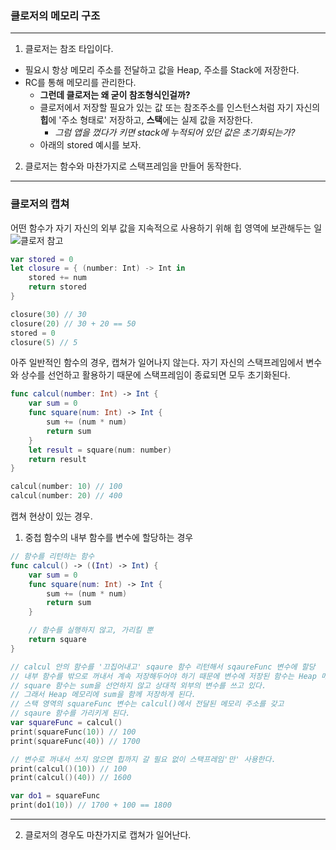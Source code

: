 ### 클로저의 메모리 구조
---
1. 클로저는 참조 타입이다.
- 필요시 항상 메모리 주소를 전달하고 값을 Heap, 주소를 Stack에 저장한다.
- RC를 통해 메모리를 관리한다.
    + **그런데 클로저는 왜 굳이 참조형식인걸까?**
    + 클로저에서 저장할 필요가 있는 값 또는 참조주소를 인스턴스처럼 자기 자신의 **힙**에 '주소 형태로' 저장하고, **스택**에는 실제 값을 저장한다.
        * _그럼 앱을 껐다가 키면 stack에 누적되어 있던 값은 초기화되는가?_
    + 아래의 stored 예시를 보자.
2. 클로저는 함수와 마찬가지로 스택프레임을 만들어 동작한다.

---
### 클로저의 캡쳐

어떤 함수가 자기 자신의 외부 값을 지속적으로 사용하기 위해
힙 영역에 보관해두는 일
![클로저 참고](https://bbiguduk.gitbook.io/swift/language-guide-1/closures#capturing-values)

```swift
var stored = 0
let closure = { (number: Int) -> Int in 
    stored += num
    return stored
}

closure(30) // 30
closure(20) // 30 + 20 == 50
stored = 0
closure(5) // 5
```

아주 일반적인 함수의 경우, 캡쳐가 일어나지 않는다.
자기 자신의 스택프레임에서 변수와 상수를 선언하고 활용하기 때문에
스택프레임이 종료되면 모두 초기화된다.

```swift
func calcul(number: Int) -> Int {
    var sum = 0
    func square(num: Int) -> Int {
        sum += (num * num)
        return sum
    }
    let result = square(num: number)
    return result
}

calcul(number: 10) // 100
calcul(number: 20) // 400
```

캡쳐 현상이 있는 경우.
1. 중첩 함수의 내부 함수를 변수에 할당하는 경우

```swift
// 함수를 리턴하는 함수
func calcul() -> ((Int) -> Int) {
    var sum = 0
    func square(num: Int) -> Int {
        sum += (num * num)
        return sum
    }

    // 함수를 실행하지 않고, 가리킬 뿐
    return square
}

// calcul 안의 함수를 '끄집어내고' sqaure 함수 리턴해서 sqaureFunc 변수에 할당
// 내부 함수를 밖으로 꺼내서 계속 저장해두어야 하기 때문에 변수에 저장된 함수는 Heap 메모리에 유지된다
// square 함수는 sum을 선언하지 않고 상대적 외부의 변수를 쓰고 있다.
// 그래서 Heap 메모리에 sum을 함께 저장하게 된다.
// 스택 영역의 squareFunc 변수는 calcul()에서 전달된 메모리 주소를 갖고
// sqaure 함수를 가리키게 된다.
var squareFunc = calcul()
print(squareFunc(10)) // 100
print(squareFunc(40)) // 1700

// 변수로 꺼내서 쓰지 않으면 힙까지 갈 필요 없이 스택프레임'만' 사용한다.
print(calcul()(10)) // 100
print(calcul()(40)) // 1600

var do1 = squareFunc
print(do1(10)) // 1700 + 100 == 1800
```
---
2. 클로저의 경우도 마찬가지로 캡쳐가 일어난다.